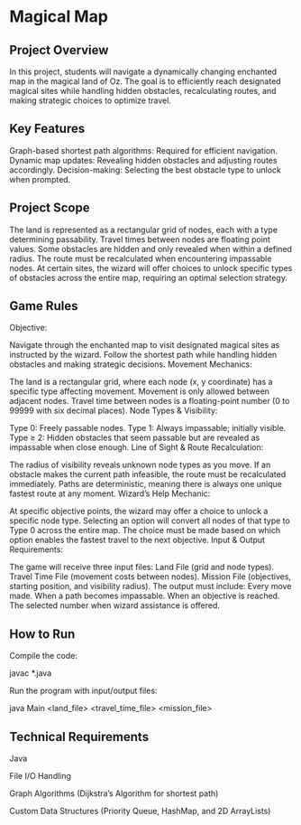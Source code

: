 # Magical Map
## Project Overview
In this project, students will navigate a dynamically changing enchanted map in the magical land of Oz. The goal is to efficiently reach designated magical sites while handling hidden obstacles, recalculating routes, and making strategic choices to optimize travel.

## Key Features
Graph-based shortest path algorithms: Required for efficient navigation.
Dynamic map updates: Revealing hidden obstacles and adjusting routes accordingly.
Decision-making: Selecting the best obstacle type to unlock when prompted.

## Project Scope
The land is represented as a rectangular grid of nodes, each with a type determining passability.
Travel times between nodes are floating point values.
Some obstacles are hidden and only revealed when within a defined radius.
The route must be recalculated when encountering impassable nodes.
At certain sites, the wizard will offer choices to unlock specific types of obstacles across the entire map, requiring an optimal selection strategy.

## Game Rules
Objective:

Navigate through the enchanted map to visit designated magical sites as instructed by the wizard.
Follow the shortest path while handling hidden obstacles and making strategic decisions.
Movement Mechanics:

The land is a rectangular grid, where each node (x, y coordinate) has a specific type affecting movement.
Movement is only allowed between adjacent nodes.
Travel time between nodes is a floating-point number (0 to 99999 with six decimal places).
Node Types & Visibility:

Type 0: Freely passable nodes.
Type 1: Always impassable; initially visible.
Type ≥ 2: Hidden obstacles that seem passable but are revealed as impassable when close enough.
Line of Sight & Route Recalculation:

The radius of visibility reveals unknown node types as you move.
If an obstacle makes the current path infeasible, the route must be recalculated immediately.
Paths are deterministic, meaning there is always one unique fastest route at any moment.
Wizard’s Help Mechanic:

At specific objective points, the wizard may offer a choice to unlock a specific node type.
Selecting an option will convert all nodes of that type to Type 0 across the entire map.
The choice must be made based on which option enables the fastest travel to the next objective.
Input & Output Requirements:

The game will receive three input files:
Land File (grid and node types).
Travel Time File (movement costs between nodes).
Mission File (objectives, starting position, and visibility radius).
The output must include:
Every move made.
When a path becomes impassable.
When an objective is reached.
The selected number when wizard assistance is offered.

## How to Run
Compile the code:
  
  javac *.java

Run the program with input/output files:
  
  java Main <land_file> <travel_time_file> <mission_file>

## Technical Requirements
Java

File I/O Handling

Graph Algorithms (Dijkstra’s Algorithm for shortest path)

Custom Data Structures (Priority Queue, HashMap, and 2D ArrayLists)

